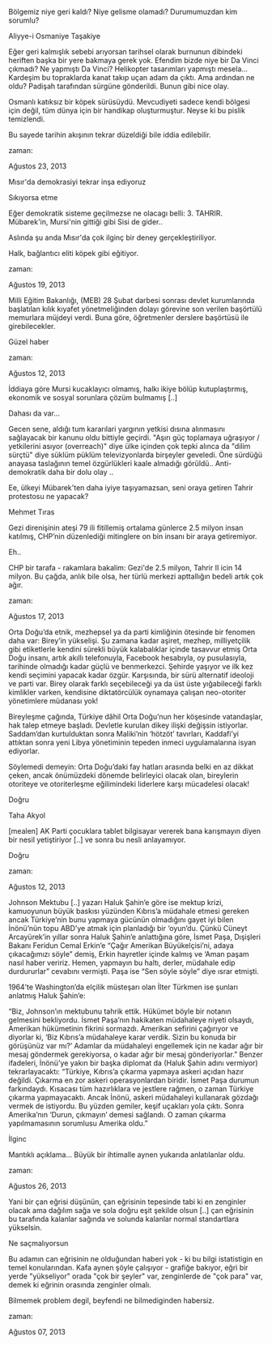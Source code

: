 Bölgemiz niye geri kaldı? Niye gelisme olamadı? Durumumuzdan kim sorumlu?

Aliyye-i Osmaniye Taşakiye

Eğer geri kalmışlık sebebi arıyorsan tarihsel olarak burnunun dibindeki heriften başka bir yere bakmaya gerek yok. Efendim bizde niye bir Da Vinci çıkmadı? Ne yapmıştı Da Vinci? Helikopter tasarımları yapmıştı mesela... Kardeşim bu topraklarda kanat takıp uçan adam da çıktı. Ama ardından ne oldu? Padişah tarafından sürgüne gönderildi. Bunun gibi nice olay.

Osmanlı katıksız bir köpek sürüsüydü. Mevcudiyeti sadece kendi bölgesi için değil, tüm dünya için bir handikap oluşturmuştur. Neyse ki bu pislik temizlendi.

Bu sayede tarihin akışının tekrar düzeldiği bile iddia edilebilir. 








zaman:

Ağustos 23, 2013










Mısır'da demokrasiyi tekrar inşa ediyoruz

Sıkıyorsa etme

Eğer demokratik sisteme geçilmezse ne olacagı  belli: 3. TAHRIR. Mübarek'in, Mursi'nin gittiği gibi Sisi de  gider..

Aslında şu anda Mısır'da çok ilginç bir deney gerçekleştiriliyor.

Halk, bağlantıcı eliti köpek gibi eğitiyor. 








zaman:

Ağustos 19, 2013











Milli Eğitim Bakanlığı, (MEB) 28 Şubat darbesi sonrası devlet 
kurumlarında başlatılan kılık kıyafet yönetmeliğinden dolayı görevine 
son verilen başörtülü memurlara müjdeyi verdi. Buna göre, öğretmenler 
derslere başörtüsü ile girebilecekler.

Güzel haber








zaman:

Ağustos 12, 2013










İddiaya göre Mursi kucaklayıcı olmamış, halkı ikiye bölüp kutuplaştırmış, ekonomik ve sosyal sorunlara çözüm bulmamış [..]


Dahası da var...

Gecen sene, aldığı tum kararılari yargının yetkisi dısına alınmasını sağlayacak bir kanunu oldu bittiyle geçirdi. "Aşırı güç toplamaya uğraşıyor / yetkilerini asıyor (overreach)" diye ülke içinden çok tepki alınca da "dilim sürçtü" diye süklüm püklüm televizyonlarda birşeyler geveledi.  Öne sürdüğü anayasa taslağının temel özgürlükleri kaale almadığı görüldü.. Anti-demokratik daha bir dolu olay .. 

Ee, ülkeyi Mübarek'ten daha iyiye taşıyamazsan, seni oraya getiren Tahrir protestosu ne yapacak?

Mehmet Tıras

Gezi direnişinin ateşi 79 ili fitillemiş ortalama günlerce 2.5 milyon insan katılmış, CHP’nin düzenlediği mitinglere on bin insanı bir araya getiremiyor.


Eh..

CHP bir tarafa - rakamlara bakalim: Gezi'de 2.5 milyon, Tahrir II icin 14 milyon. Bu çağda, anlık bile olsa, her türlü merkezi apttallığın  bedeli artık çok ağır. 








zaman:

Ağustos 17, 2013










Orta 
Doğu’da etnik, mezhepsel ya da parti kimliğinin ötesinde bir fenomen 
daha var: Birey’in yükselişi. Şu zamana kadar aşiret, mezhep, 
milliyetçilik gibi etiketlerle kendini sürekli büyük kalabalıklar içinde
 tasavvur etmiş Orta Doğu insanı, artık akıllı telefonuyla, Facebook 
hesabıyla, oy pusulasıyla, tarihinde olmadığı kadar güçlü ve 
benmerkezci. Şehirde yaşıyor ve ilk kez kendi seçimini yapacak kadar 
özgür. Karşısında, bir sürü alternatif ideoloji ve parti var. Birey 
olarak farklı seçebileceği ya da üst üste yığabileceği farklı kimlikler 
varken, kendisine diktatörcülük oynamaya çalışan neo-otoriter 
yönetimlere müdanası yok!

Bireyleşme çağında, Türkiye dâhil Orta 
Doğu’nun her köşesinde vatandaşlar, hak talep etmeye başladı. Devletle 
kurulan dikey ilişki değişsin istiyorlar. Saddam’dan kurtulduktan sonra 
Maliki’nin ‘hötzöt’ tavırları, Kaddafi’yi attıktan sonra yeni Libya 
yönetiminin tepeden inmeci uygulamalarına isyan ediyorlar.

Söylemedi
 demeyin: Orta Doğu’daki fay hatları arasında belki en az dikkat çeken, 
ancak önümüzdeki dönemde belirleyici olacak olan, bireylerin otoriteye ve otoriterleşme eğilimindeki liderlere karşı mücadelesi olacak!

Doğru

Taha Akyol

[mealen] AK Parti çocuklara tablet bilgisayar vererek bana karışmayın diyen bir nesil yetiştiriyor [..] ve sonra bu nesli anlayamıyor.

Doğru








zaman:

Ağustos 12, 2013










Johnson Mektubu [..] yazarı Haluk Şahin’e göre 
ise mektup krizi, kamuoyunun büyük baskısı yüzünden Kıbrıs’a müdahale 
etmesi gereken ancak Türkiye’nin bunu yapmaya gücünün olmadığını gayet 
iyi bilen İnönü’nün topu ABD’ye atmak için planladığı bir ‘oyun’du. 
Çünkü Cüneyt Arcayürek’in yıllar sonra Haluk Şahin’e anlattığına göre, 
İsmet Paşa, Dışişleri Bakanı Feridun Cemal Erkin’e “Çağır Amerikan 
Büyükelçisi’ni, adaya çıkacağımızı söyle” demiş, Erkin hayretler içinde 
kalmış ve ‘Aman paşam nasıl haber veririz. Hemen, yapmayın bu haltı, 
derler, müdahale edip durdururlar” cevabını vermişti. Paşa ise “Sen 
söyle söyle” diye ısrar etmişti.

 1964’te Washington’da elçilik müsteşarı olan İlter Türkmen ise şunları anlatmış Haluk Şahin’e:

 “Biz, Johnson’ın mektubunu tahrik ettik. Hükümet böyle bir notanın 
gelmesini bekliyordu. İsmet Paşa’nın hakikaten müdahaleye niyeti 
olsaydı, Amerikan hükümetinin fikrini sormazdı. Amerikan sefirini 
çağırıyor ve diyorlar ki, ‘Biz Kıbrıs’a müdahaleye karar verdik. Sizin 
bu konuda bir görüşünüz var mı?’ Adamlar da müdahaleyi engellemek için 
ne kadar ağır bir mesaj göndermek gerekiyorsa, o kadar ağır bir mesaj 
gönderiyorlar.” Benzer ifadeleri, İnönü’ye yakın bir başka diplomat da 
(Haluk Şahin adını vermiyor) tekrarlayacaktı: “Türkiye, Kıbrıs’a çıkarma
 yapmaya askeri açıdan hazır değildi. Çıkarma en zor askeri 
operasyonlardan biridir. İsmet Paşa durumun farkındaydı. Kısacası tüm 
hazırlıklara ve jestlere rağmen, o zaman Türkiye çıkarma yapmayacaktı. 
Ancak İnönü, askeri müdahaleyi kullanarak gözdağı vermek de istiyordu. 
Bu yüzden gemiler, keşif uçakları yola çıktı. Sonra Amerika’nın ‘Durun, 
çıkmayın’ demesi sağlandı. O zaman çıkarma yapılmamasının sorumlusu 
Amerika oldu.”

İlginc

Mantıklı açıklama... Büyük bir ihtimalle aynen yukarıda anlatılanlar  oldu. 








zaman:

Ağustos 26, 2013










Yani bir çan eğrisi düşünün, çan eğrisinin tepesinde tabi ki en zenginler olacak ama dağılım sağa ve sola doğru eşit şekilde olsun [..] çan eğrisinin bu tarafında kalanlar sağında ve solunda kalanlar normal standartlara yükselsin.

Ne saçmalıyorsun

Bu adamın can eğrisinin ne olduğundan haberi yok - ki bu bilgi istatistigin en temel konularından. Kafa aynen şöyle çalışıyor - grafiğe bakıyor, eğri bir yerde "yükseliyor" orada "çok bir şeyler" var, zenginlerde de "çok para" var, demek ki eğrinin orasında zenginler olmalı. 

Bilmemek problem degil, beyfendi ne bilmediginden habersiz. 








zaman:

Ağustos 07, 2013











